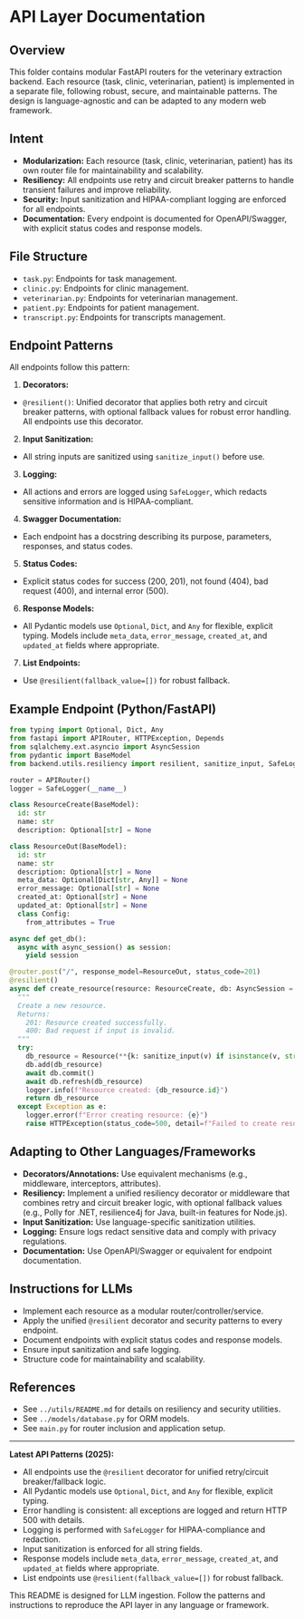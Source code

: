 # API Layer Documentation

## Overview
This folder contains modular FastAPI routers for the veterinary extraction backend. Each resource (task, clinic, veterinarian, patient) is implemented in a separate file, following robust, secure, and maintainable patterns. The design is language-agnostic and can be adapted to any modern web framework.

## Intent
- **Modularization:** Each resource (task, clinic, veterinarian, patient) has its own router file for maintainability and scalability.
- **Resiliency:** All endpoints use retry and circuit breaker patterns to handle transient failures and improve reliability.
- **Security:** Input sanitization and HIPAA-compliant logging are enforced for all endpoints.
- **Documentation:** Every endpoint is documented for OpenAPI/Swagger, with explicit status codes and response models.

## File Structure
- `task.py`: Endpoints for task management.
- `clinic.py`: Endpoints for clinic management.
- `veterinarian.py`: Endpoints for veterinarian management.
- `patient.py`: Endpoints for patient management.
- `transcript.py`: Endpoints for transcripts management.

## Endpoint Patterns
All endpoints follow this pattern:
1. **Decorators:**
  - `@resilient()`: Unified decorator that applies both retry and circuit breaker patterns, with optional fallback values for robust error handling. All endpoints use this decorator.
2. **Input Sanitization:**
  - All string inputs are sanitized using `sanitize_input()` before use.
3. **Logging:**
  - All actions and errors are logged using `SafeLogger`, which redacts sensitive information and is HIPAA-compliant.
4. **Swagger Documentation:**
  - Each endpoint has a docstring describing its purpose, parameters, responses, and status codes.
5. **Status Codes:**
  - Explicit status codes for success (200, 201), not found (404), bad request (400), and internal error (500).
6. **Response Models:**
  - All Pydantic models use `Optional`, `Dict`, and `Any` for flexible, explicit typing. Models include `meta_data`, `error_message`, `created_at`, and `updated_at` fields where appropriate.
7. **List Endpoints:**
  - Use `@resilient(fallback_value=[])` for robust fallback.

## Example Endpoint (Python/FastAPI)
```python
from typing import Optional, Dict, Any
from fastapi import APIRouter, HTTPException, Depends
from sqlalchemy.ext.asyncio import AsyncSession
from pydantic import BaseModel
from backend.utils.resiliency import resilient, sanitize_input, SafeLogger

router = APIRouter()
logger = SafeLogger(__name__)

class ResourceCreate(BaseModel):
  id: str
  name: str
  description: Optional[str] = None

class ResourceOut(BaseModel):
  id: str
  name: str
  description: Optional[str] = None
  meta_data: Optional[Dict[str, Any]] = None
  error_message: Optional[str] = None
  created_at: Optional[str] = None
  updated_at: Optional[str] = None
  class Config:
    from_attributes = True

async def get_db():
  async with async_session() as session:
    yield session

@router.post("/", response_model=ResourceOut, status_code=201)
@resilient()
async def create_resource(resource: ResourceCreate, db: AsyncSession = Depends(get_db)):
  """
  Create a new resource.
  Returns:
    201: Resource created successfully.
    400: Bad request if input is invalid.
  """
  try:
    db_resource = Resource(**{k: sanitize_input(v) if isinstance(v, str) else v for k, v in resource.dict().items()})
    db.add(db_resource)
    await db.commit()
    await db.refresh(db_resource)
    logger.info(f"Resource created: {db_resource.id}")
    return db_resource
  except Exception as e:
    logger.error(f"Error creating resource: {e}")
    raise HTTPException(status_code=500, detail=f"Failed to create resource: {str(e)}")
```

## Adapting to Other Languages/Frameworks
- **Decorators/Annotations:** Use equivalent mechanisms (e.g., middleware, interceptors, attributes).
- **Resiliency:** Implement a unified resiliency decorator or middleware that combines retry and circuit breaker logic, with optional fallback values (e.g., Polly for .NET, resilience4j for Java, built-in features for Node.js).
- **Input Sanitization:** Use language-specific sanitization utilities.
- **Logging:** Ensure logs redact sensitive data and comply with privacy regulations.
- **Documentation:** Use OpenAPI/Swagger or equivalent for endpoint documentation.

## Instructions for LLMs
- Implement each resource as a modular router/controller/service.
- Apply the unified `@resilient` decorator and security patterns to every endpoint.
- Document endpoints with explicit status codes and response models.
- Ensure input sanitization and safe logging.
- Structure code for maintainability and scalability.

## References
- See `../utils/README.md` for details on resiliency and security utilities.
- See `../models/database.py` for ORM models.
- See `main.py` for router inclusion and application setup.


---
**Latest API Patterns (2025):**
- All endpoints use the `@resilient` decorator for unified retry/circuit breaker/fallback logic.
- All Pydantic models use `Optional`, `Dict`, and `Any` for flexible, explicit typing.
- Error handling is consistent: all exceptions are logged and return HTTP 500 with details.
- Logging is performed with `SafeLogger` for HIPAA-compliance and redaction.
- Input sanitization is enforced for all string fields.
- Response models include `meta_data`, `error_message`, `created_at`, and `updated_at` fields where appropriate.
- List endpoints use `@resilient(fallback_value=[])` for robust fallback.

This README is designed for LLM ingestion. Follow the patterns and instructions to reproduce the API layer in any language or framework.
